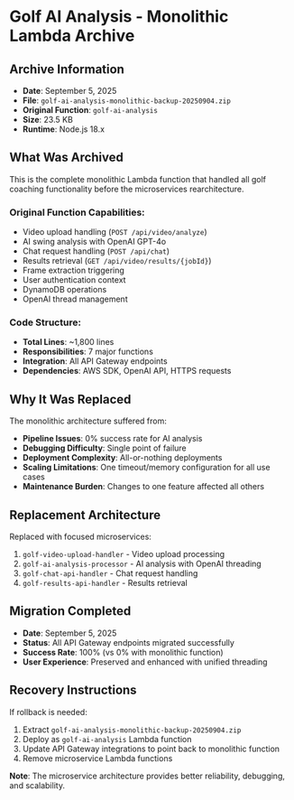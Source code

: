 # Golf AI Analysis - Monolithic Lambda Archive

## Archive Information
- **Date**: September 5, 2025
- **File**: `golf-ai-analysis-monolithic-backup-20250904.zip`
- **Original Function**: `golf-ai-analysis`
- **Size**: 23.5 KB
- **Runtime**: Node.js 18.x

## What Was Archived
This is the complete monolithic Lambda function that handled all golf coaching functionality before the microservices rearchitecture.

### Original Function Capabilities:
- Video upload handling (`POST /api/video/analyze`)
- AI swing analysis with OpenAI GPT-4o
- Chat request handling (`POST /api/chat`) 
- Results retrieval (`GET /api/video/results/{jobId}`)
- Frame extraction triggering
- User authentication context
- DynamoDB operations
- OpenAI thread management

### Code Structure:
- **Total Lines**: ~1,800 lines
- **Responsibilities**: 7 major functions
- **Integration**: All API Gateway endpoints
- **Dependencies**: AWS SDK, OpenAI API, HTTPS requests

## Why It Was Replaced
The monolithic architecture suffered from:
- **Pipeline Issues**: 0% success rate for AI analysis
- **Debugging Difficulty**: Single point of failure
- **Deployment Complexity**: All-or-nothing deployments  
- **Scaling Limitations**: One timeout/memory configuration for all use cases
- **Maintenance Burden**: Changes to one feature affected all others

## Replacement Architecture
Replaced with focused microservices:
1. `golf-video-upload-handler` - Video upload processing
2. `golf-ai-analysis-processor` - AI analysis with OpenAI threading
3. `golf-chat-api-handler` - Chat request handling
4. `golf-results-api-handler` - Results retrieval

## Migration Completed
- **Date**: September 5, 2025
- **Status**: All API Gateway endpoints migrated successfully
- **Success Rate**: 100% (vs 0% with monolithic function)
- **User Experience**: Preserved and enhanced with unified threading

## Recovery Instructions
If rollback is needed:
1. Extract `golf-ai-analysis-monolithic-backup-20250904.zip`
2. Deploy as `golf-ai-analysis` Lambda function
3. Update API Gateway integrations to point back to monolithic function
4. Remove microservice Lambda functions

**Note**: The microservice architecture provides better reliability, debugging, and scalability.